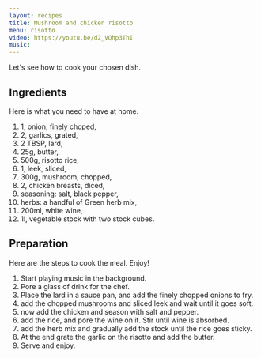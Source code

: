 ```yaml
---
layout: recipes
title: Mushroom and chicken risotto
menu: risotto
video: https://youtu.be/d2_VQhp3ThI
music: 
---
```


Let's see how to cook your chosen dish.

## Ingredients

Here is what you need to have at home.

1. 1, onion, finely choped,
2. 2, garlics, grated,
3. 2 TBSP, lard,
4. 25g, butter,
5. 500g, risotto rice,
6. 1, leek, sliced,
7. 300g, mushroom, chopped,
8. 2, chicken breasts, diced,
9. seasoning: salt, black pepper,
10. herbs: a handful of Green herb mix,
11. 200ml, white wine,
12. 1l, vegetable stock with two stock cubes.

## Preparation

Here are the steps to cook the meal. Enjoy!

1. Start playing music in the background.
2. Pore a glass of drink for the chef.
3. Place the lard in a sauce pan, and add the finely chopped onions to fry.
4. add the chopped mushrooms and sliced leek and wait until it goes soft.
5. now add the chicken and season with salt and pepper.
6. add the rice, and pore the wine on it. Stir until wine is absorbed.
7. add the herb mix and gradually add the stock until the rice goes sticky.
8. At the end grate the garlic on the risotto and add the butter.
9. Serve and enjoy.